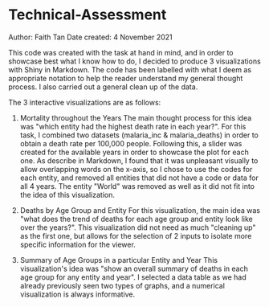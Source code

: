 # Technical-Assessment
Author: Faith Tan
Date created: 4 November 2021

This code was created with the task at hand in mind, and in order to showcase best what I know how to do, I decided to produce 3 visualizations with Shiny in Markdown.
The code has been labelled with what I deem as appropriate notation to help the reader understand my general thought process. I also carried out a general clean up of the 
data.

The 3 interactive visualizations are as follows:
1. Mortality throughout the Years
  The main thought process for this idea was "which entity had the highest death rate in each year?".
  For this task, I combined two datasets (malaria_inc & malaria_deaths) in order to obtain a death rate per 100,000 people. Following this, a slider was created for
  the available years in order to showcase the plot for each one. As describe in Markdown, I found that it was unpleasant visually to allow overlapping words on the x-axis,
  so I chose to use the codes for each entity, and removed all entities that did not have a code or data for all 4 years. The entity "World" was removed as well as it did
  not fit into the idea of this visualization.
  
2. Deaths by Age Group and Entity
  For this visualization, the main idea was "what does the trend of deaths for each age group and entity look like over the years?".
  This visualization did not need as much "cleaning up" as the first one, but allows for the selection of 2 inputs to isolate more specific information for the viewer.

3. Summary of Age Groups in a particular Entity and Year
  This visualization's idea was "show an overall summary of deaths in each age group for any entity and year".
  I selected a data table as we had already previously seen two types of graphs, and a numerical visualization is always informative. 
